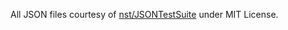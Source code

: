 All JSON files courtesy of [nst/JSONTestSuite](https://github.com/nst/JSONTestSuite) under MIT License.
